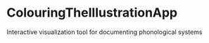 # ColouringTheIllustrationApp
 Interactive visualization tool for documenting phonological systems 
